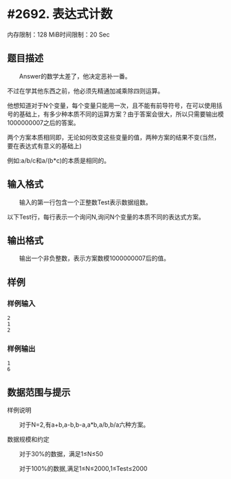# #2692. 表达式计数

内存限制：128 MiB时间限制：20 Sec

## 题目描述

　　Answer的数学太差了，他决定恶补一番。

不过在学其他东西之前，他必须先精通加减乘除四则运算。

他想知道对于N个变量，每个变量只能用一次，且不能有前导符号，在可以使用括号的基础上，有多少种本质不同的运算方案？由于答案会很大，所以只需要输出模1000000007之后的答案。

两个方案本质相同即，无论如何改变这些变量的值，两种方案的结果不变(当然，要在表达式有意义的基础上)

例如:a/b/c和a/(b*c)的本质是相同的。

## 输入格式

　　输入的第一行包含一个正整数Test表示数据组数。

以下Test行，每行表示一个询问N,询问N个变量的本质不同的表达式方案。

## 输出格式

　　输出一个非负整数，表示方案数模1000000007后的值。

## 样例

### 样例输入

    
    2
    1
    2
    
    

### 样例输出

    
    1
    6
    
    

## 数据范围与提示

样例说明

　　对于N=2,有a+b,a-b,b-a,a*b,a/b,b/a六种方案。

数据规模和约定

　　对于30%的数据，满足1&le;N&le;50

　　对于100%的数据,满足1&le;N&le;2000,1&le;Test&le;2000
